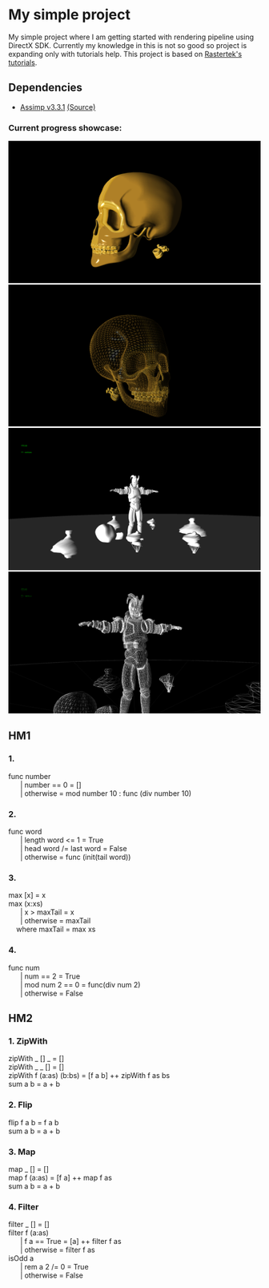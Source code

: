# My simple project
My simple project where I am getting started with rendering pipeline using DirectX SDK. Currently my knowledge in this is not so good so project is expanding only with tutorials help.
This project is based on [Rastertek's tutorials](http://www.rastertek.com).

## Dependencies ##
* [Assimp v3.3.1](http://assimp.org/) [(Source)](https://github.com/assimp/assimp)

### Current progress showcase:
![Promo](ReadmeData/skull.png)
![Promo](ReadmeData/skullWF.png)
![Promo](ReadmeData/pr1.png)
![Promo](ReadmeData/pr2.png)

## HM1
### 1.
func number <br/>
&nbsp; &nbsp; &nbsp; | number == 0 = [] <br/>
&nbsp; &nbsp; &nbsp; | otherwise = mod number 10 : func (div number 10) <br/>
### 2.
func word <br/>
&nbsp; &nbsp; &nbsp; | length word <= 1 = True <br/>
&nbsp; &nbsp; &nbsp; | head word /= last word = False <br/>
&nbsp; &nbsp; &nbsp; | otherwise = func (init(tail word)) <br/>
### 3.
max [x] = x <br/>
max (x:xs) <br/> 
&nbsp; &nbsp; &nbsp; | x > maxTail = x <br/>
&nbsp; &nbsp; &nbsp; | otherwise = maxTail <br/>
&nbsp; &nbsp; where maxTail = max xs <br/>
### 4.
func num <br/>
&nbsp; &nbsp; &nbsp; | num == 2 = True <br/>
&nbsp; &nbsp; &nbsp; | mod num 2 == 0 = func(div num 2) <br/>
&nbsp; &nbsp; &nbsp; | otherwise = False <br/>

## HM2
### 1. ZipWith
zipWith _ [] _ = [] <br/>
zipWith _ _ [] = [] <br/>
zipWith f (a:as) (b:bs) = [f a b] ++ zipWith f as bs <br/>
sum a b = a + b <br/>
### 2. Flip
flip f a b = f a b <br/>
sum a b = a + b <br/>
### 3. Map
map _ [] = [] <br/>
map f (a:as) = [f a] ++ map f as <br/>
sum a b = a + b <br/>
### 4. Filter
filter _ [] = [] <br/>
filter f (a:as) <br/> 
&nbsp; &nbsp; &nbsp; | f a == True = [a] ++ filter f as <br/>
&nbsp; &nbsp; &nbsp; | otherwise = filter f as <br/>
isOdd a <br/>
&nbsp; &nbsp; &nbsp; | rem a 2 /= 0 = True <br/>
&nbsp; &nbsp; &nbsp; | otherwise = False <br/>
